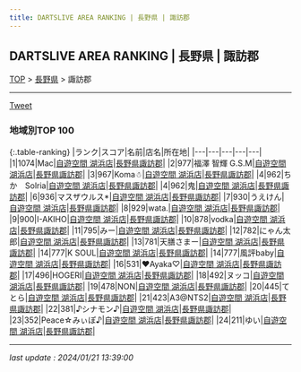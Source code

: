 ```yaml
---
title: DARTSLIVE AREA RANKING | 長野県 | 諏訪郡
---
```

## DARTSLIVE AREA RANKING | 長野県 | 諏訪郡

[TOP](/darts/rank/) > [長野県](/darts/rank/長野県/) > 諏訪郡

___

<a href="https://twitter.com/share?ref_src=twsrc%5Etfw" data-text="DARTSLIVE AREA RANKING | 長野県諏訪郡" class="twitter-share-button" data-via="DARTSLIVE" data-hashtags="DARTSLIVE" data-related="DARTSLIVE" data-show-count="false">Tweet</a>

### 地域別TOP 100

{:.table-ranking}
|ランク|スコア|名前|店名|所在地|
|---|---|---|---|---|
|1|1074|Mac|<a href="https://search.dartslive.com/jp/shop/1400e9bdc5d14a45790ab824ce8730e5">自遊空間 湖浜店</a>|<a href="/darts/rank/長野県/諏訪郡">長野県諏訪郡</a>|
|2|977|福澤 智輝 G.S.M|<a href="https://search.dartslive.com/jp/shop/1400e9bdc5d14a45790ab824ce8730e5">自遊空間 湖浜店</a>|<a href="/darts/rank/長野県/諏訪郡">長野県諏訪郡</a>|
|3|967|Koma☃|<a href="https://search.dartslive.com/jp/shop/1400e9bdc5d14a45790ab824ce8730e5">自遊空間 湖浜店</a>|<a href="/darts/rank/長野県/諏訪郡">長野県諏訪郡</a>|
|4|962|ちか　Solria|<a href="https://search.dartslive.com/jp/shop/1400e9bdc5d14a45790ab824ce8730e5">自遊空間 湖浜店</a>|<a href="/darts/rank/長野県/諏訪郡">長野県諏訪郡</a>|
|4|962|鬼|<a href="https://search.dartslive.com/jp/shop/1400e9bdc5d14a45790ab824ce8730e5">自遊空間 湖浜店</a>|<a href="/darts/rank/長野県/諏訪郡">長野県諏訪郡</a>|
|6|936|マスザウルス*|<a href="https://search.dartslive.com/jp/shop/1400e9bdc5d14a45790ab824ce8730e5">自遊空間 湖浜店</a>|<a href="/darts/rank/長野県/諏訪郡">長野県諏訪郡</a>|
|7|930|うえけん|<a href="https://search.dartslive.com/jp/shop/1400e9bdc5d14a45790ab824ce8730e5">自遊空間 湖浜店</a>|<a href="/darts/rank/長野県/諏訪郡">長野県諏訪郡</a>|
|8|929|wata.|<a href="https://search.dartslive.com/jp/shop/1400e9bdc5d14a45790ab824ce8730e5">自遊空間 湖浜店</a>|<a href="/darts/rank/長野県/諏訪郡">長野県諏訪郡</a>|
|9|900|I-AKIHO|<a href="https://search.dartslive.com/jp/shop/1400e9bdc5d14a45790ab824ce8730e5">自遊空間 湖浜店</a>|<a href="/darts/rank/長野県/諏訪郡">長野県諏訪郡</a>|
|10|878|vodka|<a href="https://search.dartslive.com/jp/shop/1400e9bdc5d14a45790ab824ce8730e5">自遊空間 湖浜店</a>|<a href="/darts/rank/長野県/諏訪郡">長野県諏訪郡</a>|
|11|795|みー|<a href="https://search.dartslive.com/jp/shop/1400e9bdc5d14a45790ab824ce8730e5">自遊空間 湖浜店</a>|<a href="/darts/rank/長野県/諏訪郡">長野県諏訪郡</a>|
|12|782|にゃん太郎|<a href="https://search.dartslive.com/jp/shop/1400e9bdc5d14a45790ab824ce8730e5">自遊空間 湖浜店</a>|<a href="/darts/rank/長野県/諏訪郡">長野県諏訪郡</a>|
|13|781|天膳さまー|<a href="https://search.dartslive.com/jp/shop/1400e9bdc5d14a45790ab824ce8730e5">自遊空間 湖浜店</a>|<a href="/darts/rank/長野県/諏訪郡">長野県諏訪郡</a>|
|14|777|K SOUL|<a href="https://search.dartslive.com/jp/shop/1400e9bdc5d14a45790ab824ce8730e5">自遊空間 湖浜店</a>|<a href="/darts/rank/長野県/諏訪郡">長野県諏訪郡</a>|
|14|777|風評baby|<a href="https://search.dartslive.com/jp/shop/1400e9bdc5d14a45790ab824ce8730e5">自遊空間 湖浜店</a>|<a href="/darts/rank/長野県/諏訪郡">長野県諏訪郡</a>|
|16|531|♥Ayaka♡|<a href="https://search.dartslive.com/jp/shop/1400e9bdc5d14a45790ab824ce8730e5">自遊空間 湖浜店</a>|<a href="/darts/rank/長野県/諏訪郡">長野県諏訪郡</a>|
|17|496|HOGERI|<a href="https://search.dartslive.com/jp/shop/1400e9bdc5d14a45790ab824ce8730e5">自遊空間 湖浜店</a>|<a href="/darts/rank/長野県/諏訪郡">長野県諏訪郡</a>|
|18|492|ヌッコ|<a href="https://search.dartslive.com/jp/shop/1400e9bdc5d14a45790ab824ce8730e5">自遊空間 湖浜店</a>|<a href="/darts/rank/長野県/諏訪郡">長野県諏訪郡</a>|
|19|478|NON|<a href="https://search.dartslive.com/jp/shop/1400e9bdc5d14a45790ab824ce8730e5">自遊空間 湖浜店</a>|<a href="/darts/rank/長野県/諏訪郡">長野県諏訪郡</a>|
|20|445|てとら|<a href="https://search.dartslive.com/jp/shop/1400e9bdc5d14a45790ab824ce8730e5">自遊空間 湖浜店</a>|<a href="/darts/rank/長野県/諏訪郡">長野県諏訪郡</a>|
|21|423|A3@NTS2|<a href="https://search.dartslive.com/jp/shop/1400e9bdc5d14a45790ab824ce8730e5">自遊空間 湖浜店</a>|<a href="/darts/rank/長野県/諏訪郡">長野県諏訪郡</a>|
|22|381|♪シナモン♪|<a href="https://search.dartslive.com/jp/shop/1400e9bdc5d14a45790ab824ce8730e5">自遊空間 湖浜店</a>|<a href="/darts/rank/長野県/諏訪郡">長野県諏訪郡</a>|
|23|352|Peace☆みぃぽ♪|<a href="https://search.dartslive.com/jp/shop/1400e9bdc5d14a45790ab824ce8730e5">自遊空間 湖浜店</a>|<a href="/darts/rank/長野県/諏訪郡">長野県諏訪郡</a>|
|24|211|ゆい|<a href="https://search.dartslive.com/jp/shop/1400e9bdc5d14a45790ab824ce8730e5">自遊空間 湖浜店</a>|<a href="/darts/rank/長野県/諏訪郡">長野県諏訪郡</a>|



___

_last update : 2024/01/21 13:39:00_


<script src="https://cdnjs.cloudflare.com/ajax/libs/jquery/3.6.1/jquery.min.js" integrity="sha512-aVKKRRi/Q/YV+4mjoKBsE4x3H+BkegoM/em46NNlCqNTmUYADjBbeNefNxYV7giUp0VxICtqdrbqU7iVaeZNXA==" crossorigin="anonymous" referrerpolicy="no-referrer"></script>
<script src="https://cdnjs.cloudflare.com/ajax/libs/jquery.tablesorter/2.31.3/js/jquery.tablesorter.min.js" integrity="sha512-qzgd5cYSZcosqpzpn7zF2ZId8f/8CHmFKZ8j7mU4OUXTNRd5g+ZHBPsgKEwoqxCtdQvExE5LprwwPAgoicguNg==" crossorigin="anonymous" referrerpolicy="no-referrer"></script>
<link rel="stylesheet" href="https://cdnjs.cloudflare.com/ajax/libs/jquery.tablesorter/2.31.3/css/theme.default.min.css" integrity="sha512-wghhOJkjQX0Lh3NSWvNKeZ0ZpNn+SPVXX1Qyc9OCaogADktxrBiBdKGDoqVUOyhStvMBmJQ8ZdMHiR3wuEq8+w==" crossorigin="anonymous" referrerpolicy="no-referrer" />
<script>
$(function() {
    $(".table-ranking").tablesorter({sortList:[[0, 0]]});
});
</script>

<script async src="https://platform.twitter.com/widgets.js" charset="utf-8"></script>